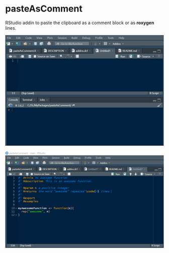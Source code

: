 # pasteAsComment

RStudio addin to paste the clipboard as a comment block or as **roxygen** lines.

![](https://raw.githubusercontent.com/stla/pasteAsComment/main/inst/screenshots/pasteAsComment.gif)

![](https://raw.githubusercontent.com/stla/pasteAsComment/main/inst/screenshots/pasteAsRoxygen.gif)
